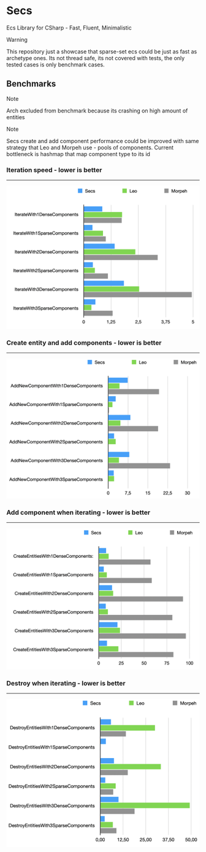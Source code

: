 # Secs
Ecs Library for CSharp - Fast, Fluent, Minimalistic 

> [!WARNING]
> This repository just a showcase that sparse-set ecs could be just as fast as archetype ones.
> Its not thread safe, its not covered with tests, the only tested cases is only benchmark cases.

## Benchmarks
> [!NOTE]
> Arch excluded from benchmark because its crashing on high amount
> of entities

> [!NOTE]
> Secs create and add component performance could be improved with same 
> strategy that Leo and Morpeh use - pools of components. Current bottleneck is hashmap that map component type to its id

### Iteration speed - lower is better

---
![img_1.png](img_1.png)

### Create entity and add components - lower is better

---
![img_2.png](img_2.png)

### Add component when iterating - lower is better

---
![img_3.png](img_3.png)

### Destroy when iterating - lower is better

---
![img_4.png](img_4.png)
